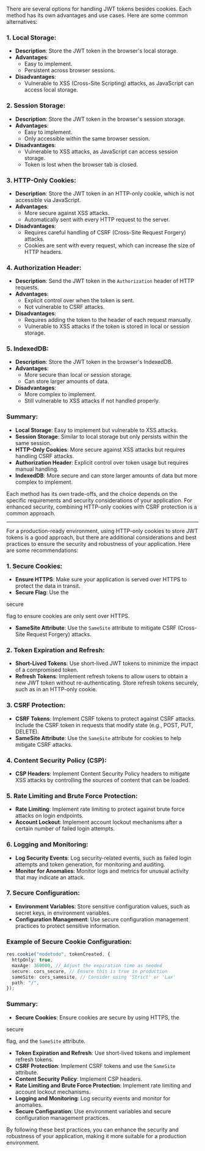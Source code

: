 There are several options for handling JWT tokens besides cookies. Each method has its own advantages and use cases. Here are some common alternatives:

### 1. **Local Storage**:
- **Description**: Store the JWT token in the browser's local storage.
- **Advantages**:
  - Easy to implement.
  - Persistent across browser sessions.
- **Disadvantages**:
  - Vulnerable to XSS (Cross-Site Scripting) attacks, as JavaScript can access local storage.

### 2. **Session Storage**:
- **Description**: Store the JWT token in the browser's session storage.
- **Advantages**:
  - Easy to implement.
  - Only accessible within the same browser session.
- **Disadvantages**:
  - Vulnerable to XSS attacks, as JavaScript can access session storage.
  - Token is lost when the browser tab is closed.

### 3. **HTTP-Only Cookies**:
- **Description**: Store the JWT token in an HTTP-only cookie, which is not accessible via JavaScript.
- **Advantages**:
  - More secure against XSS attacks.
  - Automatically sent with every HTTP request to the server.
- **Disadvantages**:
  - Requires careful handling of CSRF (Cross-Site Request Forgery) attacks.
  - Cookies are sent with every request, which can increase the size of HTTP headers.

### 4. **Authorization Header**:
- **Description**: Send the JWT token in the `Authorization` header of HTTP requests.
- **Advantages**:
  - Explicit control over when the token is sent.
  - Not vulnerable to CSRF attacks.
- **Disadvantages**:
  - Requires adding the token to the header of each request manually.
  - Vulnerable to XSS attacks if the token is stored in local or session storage.

### 5. **IndexedDB**:
- **Description**: Store the JWT token in the browser's IndexedDB.
- **Advantages**:
  - More secure than local or session storage.
  - Can store larger amounts of data.
- **Disadvantages**:
  - More complex to implement.
  - Still vulnerable to XSS attacks if not handled properly.

### Summary:
- **Local Storage**: Easy to implement but vulnerable to XSS attacks.
- **Session Storage**: Similar to local storage but only persists within the same session.
- **HTTP-Only Cookies**: More secure against XSS attacks but requires handling CSRF attacks.
- **Authorization Header**: Explicit control over token usage but requires manual handling.
- **IndexedDB**: More secure and can store larger amounts of data but more complex to implement.

Each method has its own trade-offs, and the choice depends on the specific requirements and security considerations of your application. For enhanced security, combining HTTP-only cookies with CSRF protection is a common approach.

---------------

For a production-ready environment, using HTTP-only cookies to store JWT tokens is a good approach, but there are additional considerations and best practices to ensure the security and robustness of your application. Here are some recommendations:

### 1. **Secure Cookies**:
- **Ensure HTTPS**: Make sure your application is served over HTTPS to protect the data in transit.
- **Secure Flag**: Use the 

secure

 flag to ensure cookies are only sent over HTTPS.
- **SameSite Attribute**: Use the `SameSite` attribute to mitigate CSRF (Cross-Site Request Forgery) attacks.

### 2. **Token Expiration and Refresh**:
- **Short-Lived Tokens**: Use short-lived JWT tokens to minimize the impact of a compromised token.
- **Refresh Tokens**: Implement refresh tokens to allow users to obtain a new JWT token without re-authenticating. Store refresh tokens securely, such as in an HTTP-only cookie.

### 3. **CSRF Protection**:
- **CSRF Tokens**: Implement CSRF tokens to protect against CSRF attacks. Include the CSRF token in requests that modify state (e.g., POST, PUT, DELETE).
- **SameSite Attribute**: Use the `SameSite` attribute for cookies to help mitigate CSRF attacks.

### 4. **Content Security Policy (CSP)**:
- **CSP Headers**: Implement Content Security Policy headers to mitigate XSS attacks by controlling the sources of content that can be loaded.

### 5. **Rate Limiting and Brute Force Protection**:
- **Rate Limiting**: Implement rate limiting to protect against brute force attacks on login endpoints.
- **Account Lockout**: Implement account lockout mechanisms after a certain number of failed login attempts.

### 6. **Logging and Monitoring**:
- **Log Security Events**: Log security-related events, such as failed login attempts and token generation, for monitoring and auditing.
- **Monitor for Anomalies**: Monitor logs and metrics for unusual activity that may indicate an attack.

### 7. **Secure Configuration**:
- **Environment Variables**: Store sensitive configuration values, such as secret keys, in environment variables.
- **Configuration Management**: Use secure configuration management practices to protect sensitive information.

### Example of Secure Cookie Configuration:
```typescript
res.cookie("nodetodo", tokenCreated, {
  httpOnly: true,
  maxAge: 360000, // Adjust the expiration time as needed
  secure: cors_secure, // Ensure this is true in production
  sameSite: cors_samesite, // Consider using 'Strict' or 'Lax'
  path: "/",
});
```

### Summary:
- **Secure Cookies**: Ensure cookies are secure by using HTTPS, the 

secure

 flag, and the `SameSite` attribute.
- **Token Expiration and Refresh**: Use short-lived tokens and implement refresh tokens.
- **CSRF Protection**: Implement CSRF tokens and use the `SameSite` attribute.
- **Content Security Policy**: Implement CSP headers.
- **Rate Limiting and Brute Force Protection**: Implement rate limiting and account lockout mechanisms.
- **Logging and Monitoring**: Log security events and monitor for anomalies.
- **Secure Configuration**: Use environment variables and secure configuration management practices.

By following these best practices, you can enhance the security and robustness of your application, making it more suitable for a production environment.